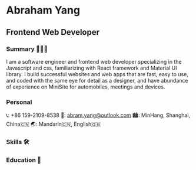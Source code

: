 # Abraham Yang
## Frontend Web Developer 

### Summary 🤵🏻‍♂️
I am a software engineer and frontend web developer specializing in the Javascript and css, familiarizing with
React framework and Material UI library. I build successful websites and web apps that are fast, easy to use, and
coded with the same eye for detail as a designer, and have abundance of experience on MiniSite for automobiles,
meetings and devices.

### Personal 
📞: +86 159-2109-8538
📧: abram.yang@outlook.com
🏙: MinHang, Shanghai, China🇨🇳
🌏: Mandarin🇨🇳, English🇬🇧

### Skills 🛠


### Education 📖
